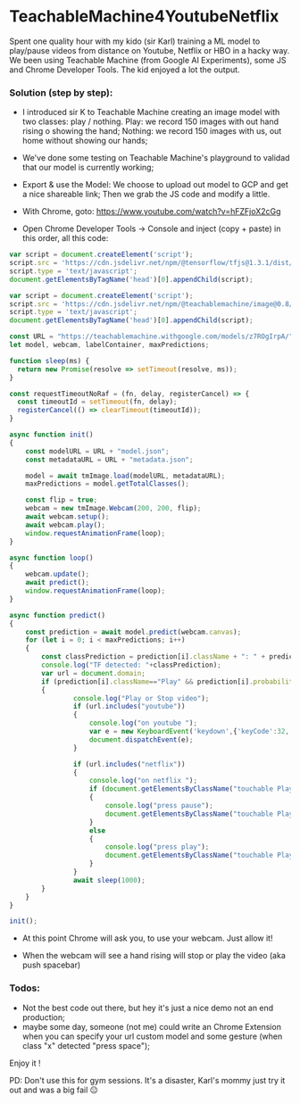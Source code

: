 # TeachableMachine4YoutubeNetflix
Spent one quality hour with my kido (sir Karl) training a ML model to play/pause videos from distance on Youtube, Netflix or HBO in a hacky way. We been using Teachable Machine (from Google AI Experiments), some JS and Chrome Developer Tools. The kid enjoyed a lot the output.

### Solution (step by step):

* I introduced sir K to Teachable Machine creating an image model with two classes: play / nothing. Play: we record 150 images with out hand rising o showing the hand;  Nothing: we record 150 images with us, out home without showing our hands;

* We've done some testing on Teachable Machine's playground to validad that our model is currently working;

* Export & use the Model: We choose to upload out model to  GCP and get a nice shareable link; Then we grab the JS code and modify a little.

* With Chrome, goto: https://www.youtube.com/watch?v=hFZFjoX2cGg

* Open Chrome Developer Tools -> Console and inject (copy + paste) in this order, all this code:

```javascript
var script = document.createElement('script');
script.src = 'https://cdn.jsdelivr.net/npm/@tensorflow/tfjs@1.3.1/dist/tf.min.js';
script.type = 'text/javascript';
document.getElementsByTagName('head')[0].appendChild(script);
```

```javascript
var script = document.createElement('script');
script.src = 'https://cdn.jsdelivr.net/npm/@teachablemachine/image@0.8/dist/teachablemachine-image.min.js';
script.type = 'text/javascript';
document.getElementsByTagName('head')[0].appendChild(script);
```

```javascript
const URL = "https://teachablemachine.withgoogle.com/models/z7ROgIrpA/";
let model, webcam, labelContainer, maxPredictions;

function sleep(ms) {
  return new Promise(resolve => setTimeout(resolve, ms));
}

const requestTimeoutNoRaf = (fn, delay, registerCancel) => {
  const timeoutId = setTimeout(fn, delay);
  registerCancel(() => clearTimeout(timeoutId));
}

async function init()
{
    const modelURL = URL + "model.json";
    const metadataURL = URL + "metadata.json";

    model = await tmImage.load(modelURL, metadataURL);
    maxPredictions = model.getTotalClasses();

    const flip = true;
    webcam = new tmImage.Webcam(200, 200, flip);
    await webcam.setup();
    await webcam.play();
    window.requestAnimationFrame(loop);
}

async function loop()
{
    webcam.update();
    await predict();
    window.requestAnimationFrame(loop);
}

async function predict()
{
    const prediction = await model.predict(webcam.canvas);
    for (let i = 0; i < maxPredictions; i++)
    {
        const classPrediction = prediction[i].className + ": " + prediction[i].probability.toFixed(2);
        console.log("TF detected: "+classPrediction);
        var url = document.domain;
        if (prediction[i].className=="Play" && prediction[i].probability.toFixed(2)=="1.00")
        {
                console.log("Play or Stop video");
                if (url.includes("youtube"))
                {
                    console.log("on youtube ");
                    var e = new KeyboardEvent('keydown',{'keyCode':32,'which':32});
                    document.dispatchEvent(e);    
                }

                if (url.includes("netflix"))
                {
                    console.log("on netflix ");
                    if (document.getElementsByClassName("touchable PlayerControls--control-element nfp-button-control default-control-button button-nfplayerPlay").length)
                    {
                        console.log("press pause");
                        document.getElementsByClassName("touchable PlayerControls--control-element nfp-button-control default-control-button button-nfplayerPause")[0].click();
                    }
                    else
                    {
                        console.log("press play");
                        document.getElementsByClassName("touchable PlayerControls--control-element nfp-button-control default-control-button button-nfplayerPlay")[0].click();
                    }
                }
                await sleep(1000);
        }
    }
}

init();
```

* At this point Chrome will ask you, to use your webcam. Just allow it!


* When the webcam will see  a hand rising will stop or play the video (aka push spacebar)


### Todos:

* Not the best code out there, but hey it's just a nice demo not an end production;
* maybe some day, someone (not me) could write an Chrome Extension when you can specify your url custom model and some gesture (when class "x" detected "press space");


Enjoy it !


PD: Don't use this for gym sessions. It's a disaster, Karl's mommy just try it out and was a big fail 😐
